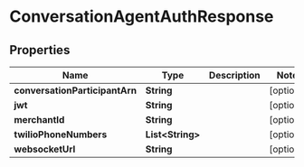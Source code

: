 
# ConversationAgentAuthResponse

## Properties
Name | Type | Description | Notes
------------ | ------------- | ------------- | -------------
**conversationParticipantArn** | **String** |  |  [optional]
**jwt** | **String** |  |  [optional]
**merchantId** | **String** |  |  [optional]
**twilioPhoneNumbers** | **List&lt;String&gt;** |  |  [optional]
**websocketUrl** | **String** |  |  [optional]



